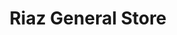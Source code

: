 ---
title: "Riaz General Store"
url: /karachi/riaz-general-store-moulana-yousuf-ludhianwi-shaheed-road/
shop: shop
---